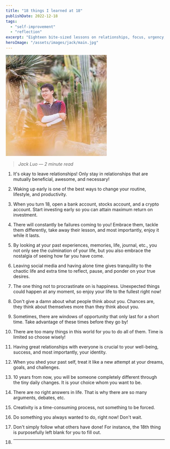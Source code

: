 ```yaml
---
title: "18 things I learned at 18"
publishDate: 2022-12-18
tags:
  - "self-improvement"
  - "reflection"
excerpt: "Eighteen bite-sized lessons on relationships, focus, urgency, and owning your growth."
heroImage: "/assets/images/jack/main.jpg"
---
```

![Jack Luo](/assets/images/jack/main.jpg)

> *Jack Luo — 2 minute read*

1. It's okay to leave relationships! Only stay in relationships
that are mutually beneficial, awesome, and necessary!

1. Waking up early is one of the best ways to change your
routine, lifestyle, and productivity.

1. When you turn 18, open a bank account, stocks account, and a
crypto account. Start investing early so you can attain
maximum return on investment.

1. There will constantly be failures coming to you! Embrace
them, tackle them differently, take away their lesson, and
most importantly, enjoy it while it lasts.

1. By looking at your past experiences, memories, life,
journal, etc., you not only see the culmination of your
life, but you also embrace the nostalgia of seeing how far
you have come.

1. Leaving social media and having alone time gives tranquility
to the chaotic life and extra time to reflect, pause, and
ponder on your true desires.

1. The one thing not to procrastinate on is happiness.
Unexpected things could happen at any moment, so enjoy your
life to the fullest right now!

1. Don't give a damn about what people think about you. Chances
are, they think about themselves more than they think about
you.

1. Sometimes, there are windows of opportunity that only last
for a short time. Take advantage of these times before they
go by!

1. There are too many things in this world for you to do all of
them. Time is limited so choose wisely!

1. Having great relationships with everyone is crucial to your
well-being, success, and most importantly, your identity.

1. When you shed your past self, treat it like a new attempt at
your dreams, goals, and challenges.

1. 10 years from now, you will be someone completely different
through the tiny daily changes. It is your choice whom you
want to be.

1. There are no right answers in life. That is why there are so
many arguments, debates, etc.

1. Creativity is a time-consuming process, not something to be
forced.

1. Do something you always wanted to do, right now! Don't wait.

1. Don't simply follow what others have done! For instance, the
18th thing is purposefully left blank for you to fill out.

1. ____________________________________________
